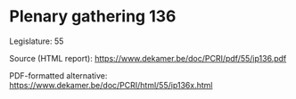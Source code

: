 # Plenary gathering 136

Legislature: 55

Source (HTML report): https://www.dekamer.be/doc/PCRI/pdf/55/ip136.pdf

PDF-formatted alternative: https://www.dekamer.be/doc/PCRI/html/55/ip136x.html

